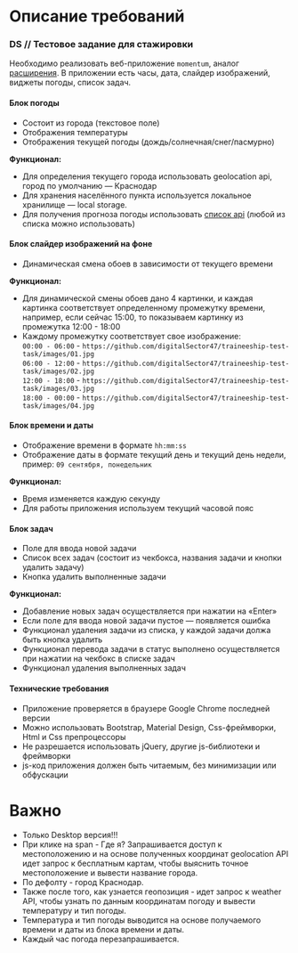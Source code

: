 # Описание требований 

### DS // Тестовое задание для стажировки

Необходимо реализовать веб-приложение `momentum`, аналог [расширения](https://chromewebstore.google.com/detail/momentum/laookkfknpbbblfpciffpaejjkokdgca?hl=ru&pli=1).
В приложении есть часы, дата, слайдер изображений, виджеты погоды, список задач.

#### Блок погоды
- Состоит из города (текстовое поле)
- Отображения температуры
- Отображения текущей погоды (дождь/солнечная/снег/пасмурно)

**Функционал:**
- Для определения текущего города использовать geolocation api, город по умолчанию — Краснодар
- Для хранения населённого пункта используется локальное хранилище — local storage.
- Для получения прогноза погоды использовать [список api](https://github.com/public-api-lists/public-api-lists?tab=readme-ov-file#weather) (любой из списка можно использовать)
  
#### Блок слайдер изображений на фоне
- Динамическая смена обоев в зависимости от текущего времени
  
**Функционал:**
- Для динамической смены обоев дано 4 картинки, и каждая картинка соответствует определенному промежутку времени, например, если сейчас 15:00, то показываем картинку из промежутка 12:00 - 18:00
- Каждому промежутку соответствует свое изображение:<br />
`00:00 - 06:00` - `https://github.com/digitalSector47/traineeship-test-task/images/01.jpg`<br />
`06:00 - 12:00` - `https://github.com/digitalSector47/traineeship-test-task/images/02.jpg`<br />
`12:00 - 18:00` - `https://github.com/digitalSector47/traineeship-test-task/images/03.jpg`<br />
`18:00 - 00:00` - `https://github.com/digitalSector47/traineeship-test-task/images/04.jpg`

#### Блок времени и даты
- Отображение времени в формате `hh:mm:ss`
- Отображение даты в формате текущий день и текущий день недели, пример: `09 сентября, понедельник`
  
**Функционал:**
- Время изменяется каждую секунду
- Для работы приложения используем текущий часовой пояс

#### Блок задач
- Поле для ввода новой задачи
- Список всех задач (состоит из чекбокса, названия задачи и кнопки удалить задачу)
- Кнопка удалить выполненные задачи
  
**Функционал:**
- Добавление новых задач осуществляется при нажатии на «Enter»
- Если поле для ввода новой задачи пустое — появляется ошибка
- Функционал удаления задачи из списка, у каждой задачи должа быть кнопка удалить
- Функционал перевода задачи в статус выполнено осуществляется при нажатии на чекбокс в списке задач
- Функционал удаления выполненных задач

#### Технические требования
- Приложение проверяется в браузере Google Chrome последней версии
- Можно использовать Bootstrap, Material Design, Css-фреймворки, Html и Css препроцессоры
- Не разрешается использовать jQuery, другие js-библиотеки и фреймворки
- js-код приложения должен быть читаемым, без минимизации или обфускации


# Важно

- Только Desktop версия!!!
- При клике на span - Где я? Запрашивается доступ к местоположению и на основе полученных координат geolocation API идет запрос к бесплатным картам, чтобы выяснить точное местоположение и вывести название города. 
- По дефолту - город Краснодар.
- Также после того, как узнается геопозиция - идет запрос к weather API, чтобы узнать по данным координатам погоду и вывести температуру и тип погоды.
- Температура и тип погоды выводится на основе получаемого времени и даты из блока времени и даты.
- Каждый час погода перезапрашивается.

 
